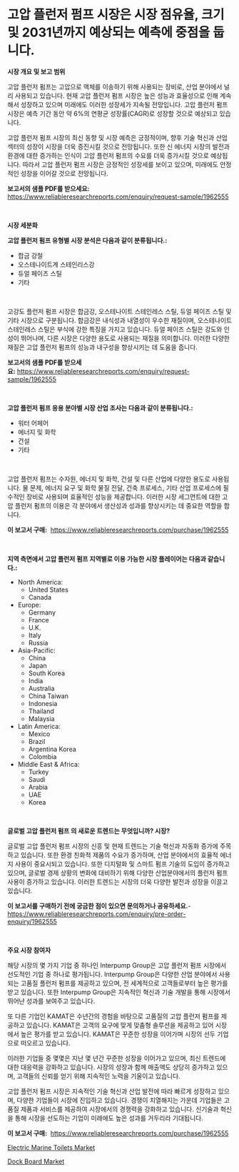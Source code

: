 <p><h1>고압 플런저 펌프 시장은 시장 점유율, 크기 및 2031년까지 예상되는 예측에 중점을 둡니다.</h1></p><p><strong>시장 개요 및 보고 범위</strong></p>
<p><p>고압 플런저 펌프는 고압으로 액체를 이송하기 위해 사용되는 장비로, 산업 분야에서 널리 사용되고 있습니다. 현재 고압 플런저 펌프 시장은 높은 성능과 효율성으로 인해 계속해서 성장하고 있으며 미래에도 이러한 성장세가 지속될 전망입니다. 고압 플런저 펌프 시장은 예측 기간 동안 약 6%의 연평균 성장률(CAGR)로 성장할 것으로 예상되고 있습니다.</p><p>고압 플런저 펌프 시장의 최신 동향 및 시장 예측은 긍정적이며, 향후 기술 혁신과 산업 섹터의 성장이 시장을 더욱 증진시킬 것으로 전망됩니다. 또한 신 에너지 시장의 발전과 환경에 대한 증가하는 인식이 고압 플런저 펌프의 수요를 더욱 증가시킬 것으로 예상됩니다. 따라서 고압 플런저 펌프 시장은 긍정적인 성장세를 보이고 있으며, 미래에도 안정적인 성장을 이어갈 것으로 전망됩니다.</p></p>
<p><strong>보고서의 샘플 PDF를 받으세요:</strong> <a href="https://www.reliableresearchreports.com/enquiry/request-sample/1962555">https://www.reliableresearchreports.com/enquiry/request-sample/1962555</a></p>
<p>&nbsp;</p>
<p><strong>시장 세분화</strong></p>
<p><strong>고압 플런저 펌프 유형별 시장 분석은 다음과 같이 분류됩니다.:</strong></p>
<p><ul><li>합금 강철</li><li>오스테나이트계 스테인리스강</li><li>듀얼 페이즈 스틸</li><li>기타</li></ul></p>
<p>&nbsp;</p>
<p><p>고강도 플런저 펌프 시장은 합금강, 오스테나이트 스테인레스 스틸, 듀얼 페이즈 스틸 및 기타 시장으로 구분됩니다. 합금강은 내식성과 내열성이 우수한 재질이며, 오스테나이트 스테인레스 스틸은 부식에 강한 특징을 가지고 있습니다. 듀얼 페이즈 스틸은 강도와 인성이 뛰어나며, 다른 시장은 다양한 용도로 사용되는 재질을 의미합니다. 이러한 다양한 재질은 고압 플런저 펌프의 성능과 내구성을 향상시키는 데 도움을 줍니다.</p></p>
<p><strong>보고서의 샘플 PDF를 받으세요:</strong>&nbsp;<a href="https://www.reliableresearchreports.com/enquiry/request-sample/1962555">https://www.reliableresearchreports.com/enquiry/request-sample/1962555</a></p>
<p>&nbsp;</p>
<p><strong> 고압 플런저 펌프 응용 분야별 시장 산업 조사는 다음과 같이 분류됩니다.:</strong></p>
<p><ul><li>워터 어페어</li><li>에너지 및 화학</li><li>건설</li><li>기타</li></ul></p>
<p>&nbsp;</p>
<p><p>고압 플런저 펌프는 수자원, 에너지 및 화학, 건설 및 다른 산업에 다양한 용도로 사용됩니다. 물 문제, 에너지 요구 및 화학 물질 전달, 건축 프로세스, 기타 산업 프로세스에 필수적인 장비로 사용되며 효율적인 성능을 제공합니다. 이러한 시장 세그먼트에 대한 고압 플런저 펌프의 이용은 각 분야에서 생산성과 성과를 향상시키는 데 중요한 역할을 합니다.</p></p>
<p><strong>이 보고서 구매:</strong>&nbsp; <a href="https://www.reliableresearchreports.com/purchase/1962555">https://www.reliableresearchreports.com/purchase/1962555</a></p>
<p>&nbsp;</p>
<p><strong>지역 측면에서 고압 플런저 펌프 지역별로 이용 가능한 시장 플레이어는 다음과 같습니다.:</strong></p>
<p><ul>
    <li>
        North America:
        <ul>
            <li>United States</li>
            <li>Canada</li>
        </ul>
    </li>
    <li>
        Europe:
        <ul>
            <li>Germany</li>
            <li>France</li>
            <li>U.K.</li>
            <li>Italy</li>
            <li>Russia</li>
        </ul>
    </li>
    <li>
        Asia-Pacific:
        <ul>
            <li>China</li>
            <li>Japan</li>
            <li>South Korea</li>
            <li>India</li>
            <li>Australia</li>
            <li>China Taiwan</li>
            <li>Indonesia</li>
            <li>Thailand</li>
            <li>Malaysia</li>
        </ul>
    </li>
    <li>
        Latin America:
        <ul>
            <li>Mexico</li>
            <li>Brazil</li>
            <li>Argentina Korea</li>
            <li>Colombia</li>
        </ul>
    </li>
    <li>
        Middle East & Africa:
        <ul>
            <li>Turkey</li>
            <li>Saudi</li>
            <li>Arabia</li>
            <li>UAE</li>
            <li>Korea</li>
        </ul>
    </li>
    </ul></p>
<p>&nbsp;</p>
<p><strong>글로벌 고압 플런저 펌프 의 새로운 트렌드는 무엇입니까? 시장?</strong></p>
<p><p>글로벌 고압 플런저 펌프 시장의 신흥 및 현재 트렌드는 기술 혁신과 자동화 증가에 주목하고 있습니다. 또한 환경 친화적 제품의 수요가 증가하며, 산업 분야에서의 효율적 에너지 사용이 중요시되고 있습니다. 또한 디지털화 및 스마트 펌프 기술의 도입이 증가하고 있으며, 글로벌 경제 상황의 변화에 대비하기 위해 다양한 산업분야에서의 플런저 펌프 사용이 증가하고 있습니다. 이러한 트렌드는 시장의 더욱 다양한 발전과 성장을 이끌고 있습니다.</p></p>
<p><strong>이 보고서를 구매하기 전에 궁금한 점이 있으면 문의하거나 공유하세요.</strong>- <a href="https://www.reliableresearchreports.com/enquiry/pre-order-enquiry/1962555">https://www.reliableresearchreports.com/enquiry/pre-order-enquiry/1962555</a></p>
<p>&nbsp;</p>
<p><strong>주요 시장 참여자</strong></p>
<p><p>해당 시장의 몇 가지 기업 중 하나인 Interpump Group은 고압 플런저 펌프 시장에서 선도적인 기업 중 하나로 평가됩니다. Interpump Group은 다양한 산업 분야에서 사용되는 고품질 플런저 펌프를 제공하고 있으며, 전 세계적으로 고객들로부터 높은 평가를 받고 있습니다. 또한 Interpump Group은 지속적인 혁신과 기술 개발을 통해 시장에서 뛰어난 성과를 보여주고 있습니다.</p><p>또 다른 기업인 KAMAT은 수년간의 경험을 바탕으로 고품질의 고압 플런저 펌프를 제공하고 있습니다. KAMAT은 고객의 요구에 맞게 맞춤형 솔루션을 제공하고 있어 시장에서 높은 평가를 받고 있습니다. KAMAT은 꾸준한 성장을 이어가며 시장의 선두 기업으로 떠오르고 있습니다.</p><p>이러한 기업들 중 몇몇은 지난 몇 년간 꾸준한 성장을 이어가고 있으며, 최신 트렌드에 대한 대응력을 강화하고 있습니다. 시장의 성장과 함께 매출액도 상당히 증가하고 있으며, 고객들의 신뢰를 얻기 위해 지속적인 노력을 기울이고 있습니다.</p><p>고압 플런저 펌프 시장은 지속적인 기술 혁신과 산업 발전에 따라 빠르게 성장하고 있으며, 다양한 기업들이 시장에 진입하고 있습니다. 경쟁이 치열해지는 가운데 기업들은 고품질 제품과 서비스를 제공하여 시장에서의 경쟁력을 강화하고 있습니다. 신기술과 혁신을 통해 시장을 선도하는 기업이 미래에도 높은 성과를 거두리라 기대됩니다.</p></p>
<p><strong>이 보고서 구매:</strong>&nbsp;&nbsp;<a href="https://www.reliableresearchreports.com/purchase/1962555">https://www.reliableresearchreports.com/purchase/1962555</a></p>
<p><p><a href="https://view.publitas.com/reportprime-1/electric-marine-toilets-market-provides-a-comprehensive-analysis-including-a-macro-overview-of-the-market-as-well-as-micro-details-such-as-market-size-and-competitive-landscape/">Electric Marine Toilets Market</a></p><p><a href="https://view.publitas.com/reportprime-1/dock-board-market-research-report-provides-thorough-industry-overview-which-offers-an-in-depth-analysis-of-product-trends-and-new-market-divisions/">Dock Board Market</a></p></p>
